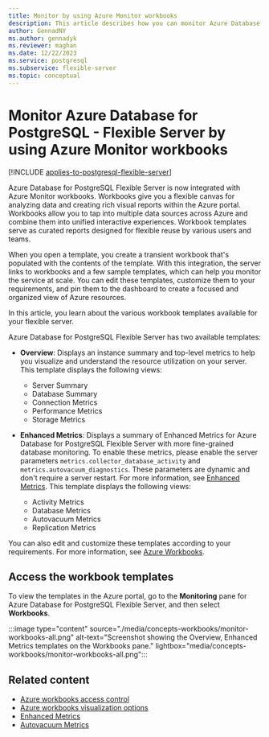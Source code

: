 ```yaml
---
title: Monitor by using Azure Monitor workbooks
description: This article describes how you can monitor Azure Database for PostgreSQL - Flexible Server by using Azure Monitor workbooks.
author: GennadNY
ms.author: gennadyk
ms.reviewer: maghan
ms.date: 12/22/2023
ms.service: postgresql
ms.subservice: flexible-server
ms.topic: conceptual
---
```


# Monitor Azure Database for PostgreSQL - Flexible Server by using Azure Monitor workbooks

[!INCLUDE [applies-to-postgresql-flexible-server](../includes/applies-to-postgresql-flexible-server.md)]

Azure Database for PostgreSQL Flexible Server is now integrated with Azure Monitor workbooks. Workbooks give you a flexible canvas for analyzing data and creating rich visual reports within the Azure portal. Workbooks allow you to tap into multiple data sources across Azure and combine them into unified interactive experiences. Workbook templates serve as curated reports designed for flexible reuse by various users and teams.

When you open a template, you create a transient workbook that's populated with the contents of the template. With this integration, the server links to workbooks and a few sample templates, which can help you monitor the service at scale. You can edit these templates, customize them to your requirements, and pin them to the dashboard to create a focused and organized view of Azure resources.

In this article, you learn about the various workbook templates available for your flexible server.

Azure Database for PostgreSQL Flexible Server has two available templates:

- **Overview**: Displays an instance summary and top-level metrics to help you visualize and understand the resource utilization on your server. This template displays the following views:

    * Server Summary
    * Database Summary
    * Connection Metrics
    * Performance Metrics
    * Storage Metrics

- **Enhanced Metrics**: Displays a summary of Enhanced Metrics for Azure Database for PostgreSQL Flexible Server with more fine-grained database monitoring. To enable these metrics, please enable the server parameters `metrics.collector_database_activity` and `metrics.autovacuum_diagnostics`. These parameters are dynamic and don't require a server restart. For more information, see [Enhanced Metrics](./concepts-monitoring.md#enhanced-metrics). This template displays the following views:

    * Activity Metrics
    * Database Metrics
    * Autovacuum Metrics
    * Replication Metrics

You can also edit and customize these templates according to your requirements. For more information, see [Azure Workbooks](../../azure-monitor/visualize/workbooks-overview.md).

## Access the workbook templates

To view the templates in the Azure portal, go to the **Monitoring** pane for Azure Database for PostgreSQL Flexible Server, and then select **Workbooks**.

:::image type="content" source="./media/concepts-workbooks/monitor-workbooks-all.png" alt-text="Screenshot showing the Overview, Enhanced Metrics templates on the Workbooks pane." lightbox="media/concepts-workbooks/monitor-workbooks-all.png":::

## Related content

- [Azure workbooks access control](../../azure-monitor/visualize/workbooks-overview.md#access-control)
- [Azure workbooks visualization options](../../azure-monitor/visualize/workbooks-visualizations.md)
- [Enhanced Metrics](concepts-monitoring.md#enhanced-metrics)
- [Autovacuum Metrics](concepts-monitoring.md#autovacuum-metrics)
